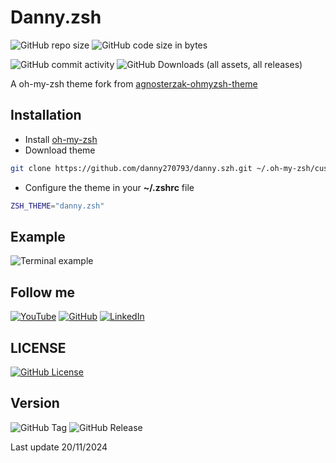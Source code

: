 # Danny.zsh

![GitHub repo size](https://img.shields.io/github/repo-size/danny270793/danny.szh)
![GitHub code size in bytes](https://img.shields.io/github/languages/code-size/danny270793/danny.szh)

![GitHub commit activity](https://img.shields.io/github/commit-activity/m/danny270793/danny.szh)
![GitHub Downloads (all assets, all releases)](https://img.shields.io/github/downloads/danny270793/danny.szh/total)

A oh-my-zsh theme fork from [agnosterzak-ohmyzsh-theme](https://github.com/zakaziko99/agnosterzak-ohmyzsh-theme)

## Installation

- Install [oh-my-zsh](https://github.com/ohmyzsh/ohmyzsh)
- Download theme

```bash
git clone https://github.com/danny270793/danny.szh.git ~/.oh-my-zsh/custom/themes/danny.szh
```

- Configure the theme in your **~/.zshrc** file

```bash
ZSH_THEME="danny.zsh"
```

## Example

![Terminal example](https://github.com/danny270793/danny.szh.git/blob/master/images/example001.png)

## Follow me

[![YouTube](https://img.shields.io/badge/YouTube-%23FF0000.svg?style=for-the-badge&logo=YouTube&logoColor=white)](https://www.youtube.com/channel/UC5MAQWU2s2VESTXaUo-ysgg)
[![GitHub](https://img.shields.io/badge/github-%23121011.svg?style=for-the-badge&logo=github&logoColor=white)](https://www.github.com/danny270793/)
[![LinkedIn](https://img.shields.io/badge/linkedin-%230077B5.svg?style=for-the-badge&logo=linkedin&logoColor=white)](https://www.linkedin.com/in/danny270793)

## LICENSE

[![GitHub License](https://img.shields.io/github/license/danny270793/danny.szh)](license.md)

## Version

![GitHub Tag](https://img.shields.io/github/v/tag/danny270793/danny.szh)
![GitHub Release](https://img.shields.io/github/v/release/danny270793/danny.szh)

Last update 20/11/2024

